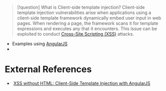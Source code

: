 >[!question] What is Client-side template injection?
>Client-side template injection vulnerabilities arise when applications using a client-side template framework dynamically embed user input in web pages. When rendering a page, the framework scans it for template expressions and executes any that it encounters. This issue can be exploited to conduct [Cross-Site Scripting (XSS)](Cross-Site%20Scripting%20(XSS).md) attacks.

- Examples using [AngularJS](../Dev,%20scripting%20&%20OS/AngularJS.md)
- 


# External References
-  [XSS without HTML: Client-Side Template Injection with AngularJS](https://portswigger.net/research/xss-without-html-client-side-template-injection-with-angularjs)